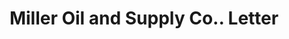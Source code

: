 ---
doi: 10.7916/D8B00GV4
date_other: '1900'
date_other_textual: 1900-1909
form: correspondence
genre:
- Letters (correspondence)
name:
- Miller Oil and Supply Co.
object_in_context_url: https://biggert.cul.columbia.edu/items/view/ave_biggert_00289
subject_hierarchical_geographic:
- Indianapolis, Indiana, United States
subject_name:
- Miller Oil and Supply Co.
title: Miller Oil and Supply Co.. Letter
sort_title: Miller Oil and Supply Co.. Letter
call_number: ave_biggert_00289
coordinates:
- 39.791,-86.148
pid: ave_biggert_00289
identifiers: ave_biggert_00289
canvas_id: ldpd:395563
permalink: "/items/ave_biggert_00289/"
layout: iiif-image-page
---